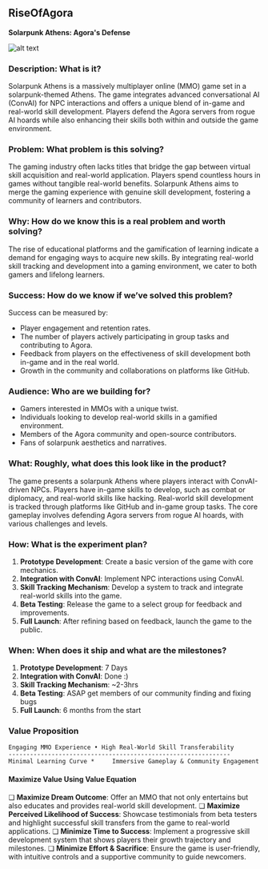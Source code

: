 ## RiseOfAgora
**Solarpunk Athens: Agora's Defense**

![alt text]([n2KWIr.png])

### Description: What is it?
Solarpunk Athens is a massively multiplayer online (MMO) game set in a solarpunk-themed Athens. The game integrates advanced conversational AI (ConvAI) for NPC interactions and offers a unique blend of in-game and real-world skill development. Players defend the Agora servers from rogue AI hoards while also enhancing their skills both within and outside the game environment.

### Problem: What problem is this solving?
The gaming industry often lacks titles that bridge the gap between virtual skill acquisition and real-world application. Players spend countless hours in games without tangible real-world benefits. Solarpunk Athens aims to merge the gaming experience with genuine skill development, fostering a community of learners and contributors.

### Why: How do we know this is a real problem and worth solving?
The rise of educational platforms and the gamification of learning indicate a demand for engaging ways to acquire new skills. By integrating real-world skill tracking and development into a gaming environment, we cater to both gamers and lifelong learners.

### Success: How do we know if we’ve solved this problem?
Success can be measured by:
- Player engagement and retention rates.
- The number of players actively participating in group tasks and contributing to Agora.
- Feedback from players on the effectiveness of skill development both in-game and in the real world.
- Growth in the community and collaborations on platforms like GitHub.

### Audience: Who are we building for?
- Gamers interested in MMOs with a unique twist.
- Individuals looking to develop real-world skills in a gamified environment.
- Members of the Agora community and open-source contributors.
- Fans of solarpunk aesthetics and narratives.

### What: Roughly, what does this look like in the product?
The game presents a solarpunk Athens where players interact with ConvAI-driven NPCs. Players have in-game skills to develop, such as combat or diplomacy, and real-world skills like hacking. Real-world skill development is tracked through platforms like GitHub and in-game group tasks. The core gameplay involves defending Agora servers from rogue AI hoards, with various challenges and levels.

### How: What is the experiment plan?
1. **Prototype Development**: Create a basic version of the game with core mechanics.
2. **Integration with ConvAI**: Implement NPC interactions using ConvAI.
3. **Skill Tracking Mechanism**: Develop a system to track and integrate real-world skills into the game.
4. **Beta Testing**: Release the game to a select group for feedback and improvements.
5. **Full Launch**: After refining based on feedback, launch the game to the public.

### When: When does it ship and what are the milestones?
1. **Prototype Development**: 7 Days
2. **Integration with ConvAI**: Done :)
3. **Skill Tracking Mechanism**: ~2-3hrs
4. **Beta Testing**: ASAP get members of our community finding and fixing bugs
5. **Full Launch**: 6 months from the start

### Value Proposition
```
Engaging MMO Experience • High Real-World Skill Transferability
--------------------------------------------------------------
Minimal Learning Curve *     Immersive Gameplay & Community Engagement
```

#### Maximize Value Using Value Equation
❏ **Maximize Dream Outcome**: Offer an MMO that not only entertains but also educates and provides real-world skill development.
❏ **Maximize Perceived Likelihood of Success**: Showcase testimonials from beta testers and highlight successful skill transfers from the game to real-world applications.
❏ **Minimize Time to Success**: Implement a progressive skill development system that shows players their growth trajectory and milestones.
❏ **Minimize Effort & Sacrifice**: Ensure the game is user-friendly, with intuitive controls and a supportive community to guide newcomers.

